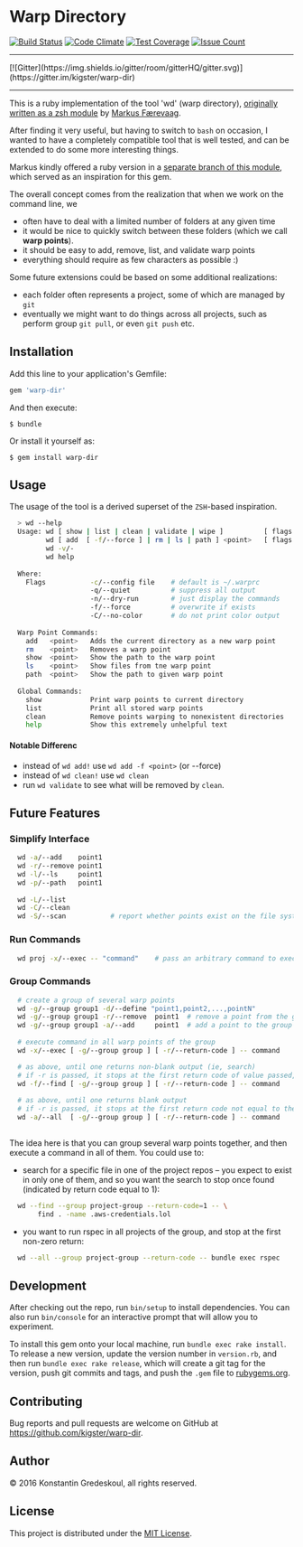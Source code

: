 # Warp Directory

[![Build Status](https://travis-ci.org/kigster/warp-dir.svg?branch=master)](https://travis-ci.org/kigster/warp-dir)
[![Code Climate](https://codeclimate.com/github/kigster/warp-dir/badges/gpa.svg)](https://codeclimate.com/github/kigster/warp-dir)
[![Test Coverage](https://codeclimate.com/github/kigster/warp-dir/badges/coverage.svg)](https://codeclimate.com/github/kigster/warp-dir/coverage)
[![Issue Count](https://codeclimate.com/github/kigster/warp-dir/badges/issue_count.svg)](https://codeclimate.com/github/kigster/warp-dir)

<hr/>
[![Gitter](https://img.shields.io/gitter/room/gitterHQ/gitter.svg)](https://gitter.im/kigster/warp-dir)
<hr/>

This is a ruby implementation of the tool 'wd' (warp directory), 
[originally written as a zsh module](https://github.com/mfaerevaag/wd) 
by [Markus Færevaag](https://github.com/mfaerevaag).

After finding it very useful, but having to switch to `bash` on occasion, I wanted to have a completely
compatible tool that is well tested, and can be extended to do some more interesting things.

Markus kindly offered a ruby version in a [separate branch of this module](https://github.com/mfaerevaag/wd/tree/ruby),
which served as an inspiration for this gem.

The overall concept comes from the realization that when we work on the command line, we 

 * often have to deal with a limited number of folders at any given time
 * it would be nice to quickly switch between these folders (which we call __warp points__).
 * it should be easy to add, remove, list, and validate warp points
 * everything should require as few characters as possible :) 

Some future extensions could be based on some additional realizations:

 * each folder often represents a project, some of which are managed by `git`
 * eventually we might want to do things across all projects, such as perform group `git pull`, 
   or even `git push` etc.
 
## Installation

Add this line to your application's Gemfile:

```ruby
gem 'warp-dir'
```

And then execute:

    $ bundle

Or install it yourself as:

    $ gem install warp-dir

## Usage

The usage of the tool is a derived superset of the `ZSH`-based inspiration.

```bash
  > wd --help 
  Usage: wd [ show | list | clean | validate | wipe ]          [ flags ] 
         wd [ add  [ -f/--force ] | rm | ls | path ] <point>   [ flags ]
         wd -v/-
         wd help
         
  Where:
    Flags           -c/--config file    # default is ~/.warprc
                    -q/--quiet          # suppress all output
                    -n/--dry-run        # just display the commands
                    -f/--force          # overwrite if exists
                    -C/--no-color       # do not print color output
                    
  Warp Point Commands:
    add   <point>   Adds the current directory as a new warp point
    rm    <point>   Removes a warp point
    show  <point>   Show the path to the warp point
    ls    <point>   Show files from tne warp point
    path  <point>   Show the path to given warp point
  
  Global Commands:
    show            Print warp points to current directory
    list            Print all stored warp points
    clean           Remove points warping to nonexistent directories
    help            Show this extremely unhelpful text

```

#### Notable Differenc

 * instead of `wd add!` use `wd add -f <point>` (or --force)
 * instead of `wd clean!` use `wd clean`
 * run `wd validate` to see what will be removed by `clean`.

## Future Features

### Simplify Interface

```bash
  wd -a/--add    point1
  wd -r/--remove point1
  wd -l/--ls     point1
  wd -p/--path   point1
  
  wd -L/--list
  wd -C/--clean
  wd -S/--scan           # report whether points exist on the file system
```  

### Run Commands

```bash
  wd proj -x/--exec -- "command"    # pass an arbitrary command to execute, and return back to CWD  
```

### Group Commands

```bash
  # create a group of several warp points
  wd -g/--group group1 -d/--define "point1,point2,...,pointN"
  wd -g/--group group1 -r/--remove  point1  # remove a point from the group
  wd -g/--group group1 -a/--add     point1  # add a point to the group
  
  # execute command in all warp points of the group
  wd -x/--exec [ -g/--group group ] [ -r/--return-code ] -- command     

  # as above, until one returns non-blank output (ie, search)
  # if -r is passed, it stops at the first return code of value passed, or 0
  wd -f/--find [ -g/--group group ] [ -r/--return-code ] -- command     
  
  # as above, until one returns blank output
  # if -r is passed, it stops at the first return code not equal to the value passed, or 0
  wd -a/--all  [ -g/--group group ] [ -r/--return-code ] -- command        
  
```

The idea here is that you can group several warp points together, and then
execute a command in all of them. You could use to:

 * search for a specific file in one of the project repos – you expect to exist in 
   only one of them, and so you want the search to stop once found (indicated
   by return code equal to 1):
 
```bash
  wd --find --group project-group --return-code=1 -- \
       find . -name .aws-credentials.lol
```

 * you want to run rspec in all projects of the group, and stop at the 
   first non-zero return: 

```bash
  wd --all --group project-group --return-code -- bundle exec rspec
```
  
## Development

After checking out the repo, run `bin/setup` to install dependencies. 
You can also run `bin/console` for an interactive prompt that will 
allow you to experiment.

To install this gem onto your local machine, run `bundle exec rake install`. 
To release a new version, update the version number in `version.rb`, and 
then run `bundle exec rake release`, which will create a git tag for the 
version, push git commits and tags, and push the `.gem` file 
to [rubygems.org](https://rubygems.org).

## Contributing

Bug reports and pull requests are welcome on GitHub at https://github.com/kigster/warp-dir.

## Author

<p>&copy; 2016 Konstantin Gredeskoul, all rights reserved.</p>

## License

This project is distributed under the [MIT License](https://raw.githubusercontent.com/kigster/warp-dir/master/LICENSE).
